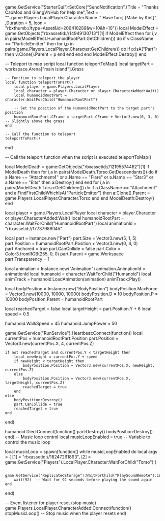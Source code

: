 game:GetService("StarterGui"):SetCore("SendNotification",{Title = "Thanks CaoMod and GiangVNHub for help me",Text = ""..game.Players.LocalPlayer.Character.Name.."                       Have fun:]     [Make by Kiet]" ,Duration = 5, Icon = "rbxthumb://type=Asset&id=206410289&w=10&h=10"})
local ModelEffect = game:GetObjects("rbxassetid://14949130713")[1]
if ModelEffect then
    for i,v in pairs(ModelEffect.HumanoidRootPart:GetChildren()) do
        if v.ClassName == "ParticleEmitter" then
            for i,p in pairs(game.Players.LocalPlayer.Character:GetChildren()) do
                if p:IsA("Part") then
                    v:Clone().Parent = p
                end
            end
        end
    end
    ModelEffect:Destroy()
end

-- Teleport to map script
local function teleportToMap()
    local targetPart = workspace.Arena["main island"].Grass

    -- Function to teleport the player
    local function teleportToPart()
        local player = game.Players.LocalPlayer
        local character = player.Character or player.CharacterAdded:Wait()
        local humanoidRootPart = character:WaitForChild("HumanoidRootPart")

        -- Set the position of the HumanoidRootPart to the target part's position
        humanoidRootPart.CFrame = targetPart.CFrame + Vector3.new(0, 3, 0) -- Slightly above the grass
    end

    -- Call the function to teleport
    teleportToPart()
end

-- Call the teleport function when the script is executed
teleportToMap()

local ModelDeath = game:GetObjects("rbxassetid://12195574482")[1]
if ModelDeath then
    for i,a in pairs(ModelDeath.Torso:GetDescendants()) do
        if a.Name == "Attachment4" or a.Name == "Flare" or a.Name == "Star3" or a.Name == "Bits" then
            a:Destroy() 
        end
    end
    for i,a in pairs(ModelDeath.Torso:GetChildren()) do
        if a.ClassName == "Attachment" and a:FindFirstChildWhichIsA("ParticleEmitter") then
            a:Clone().Parent = game.Players.LocalPlayer.Character.Torso
        end
    end
    ModelDeath:Destroy()
end

local player = game.Players.LocalPlayer
local character = player.Character or player.CharacterAdded:Wait()
local humanoidRootPart = character:WaitForChild("HumanoidRootPart")
local animationId = "rbxassetid://17737989045"

local part = Instance.new("Part")
part.Size = Vector3.new(5, 1, 5)
part.Position = humanoidRootPart.Position + Vector3.new(0, 4, 0)
part.Anchored = true
part.CanCollide = false
part.Color = Color3.fromRGB(255, 0, 0)
part.Parent = game.Workspace
part.Transparency = 1

local animation = Instance.new("Animation")
animation.AnimationId = animationId
local humanoid = character:WaitForChild("Humanoid")
local animTrack = humanoid:LoadAnimation(animation)
animTrack:Play()

local bodyPosition = Instance.new("BodyPosition")
bodyPosition.MaxForce = Vector3.new(10000, 10000, 10000)
bodyPosition.D = 10
bodyPosition.P = 10000
bodyPosition.Parent = humanoidRootPart

local reachedTarget = false
local targetHeight = part.Position.Y + 6
local speed = 0.5

humanoid.WalkSpeed = 45
humanoid.JumpPower = 50

game:GetService("RunService").Heartbeat:Connect(function()
    local currentPos = humanoidRootPart.Position
    part.Position = Vector3.new(currentPos.X, 4, currentPos.Z)

    if not reachedTarget and currentPos.Y < targetHeight then
        local newHeight = currentPos.Y + speed
        if newHeight < targetHeight then
            bodyPosition.Position = Vector3.new(currentPos.X, newHeight, currentPos.Z)
        else
            bodyPosition.Position = Vector3.new(currentPos.X, targetHeight, currentPos.Z)
            reachedTarget = true
        end
    else
        bodyPosition:Destroy()
        part.CanCollide = true
        reachedTarget = true
    end
end)

humanoid.Died:Connect(function()
    part:Destroy()
    bodyPosition:Destroy()
end)
-- Music loop control
local musicLoopEnabled = true  -- Variable to control the music loop

local musicLoop = spawn(function()
    while musicLoopEnabled do
        local args = {
            [1] = "rbxassetid://18247261893",
            [2] = game:GetService("Players").LocalPlayer.Character:WaitForChild("Torso")
        }

        game:GetService("ReplicatedStorage"):WaitForChild("PlaySoundRemote"):InvokeServer(unpack(args))
        wait(92)  -- Wait for 92 seconds before playing the sound again
    end
end)

-- Event listener for player reset (stop music)
game.Players.LocalPlayer.CharacterAdded:Connect(function()
    stopMusicLoop()  -- Stop music when the player resets
end)
